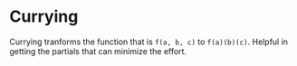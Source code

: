 # Currying

Currying tranforms the function that is `f(a, b, c)` to `f(a)(b)(c)`. Helpful in getting the partials that can minimize the effort.
